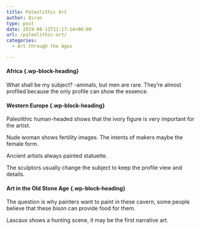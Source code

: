 ```yaml
---
title: Paleolithic Art
author: Qiran
type: post
date: 2019-08-11T11:17:14+00:00
url: /paleolithic-art/
categories:
  - Art through the Ages

---
```

#### Africa {.wp-block-heading}

What shall be my subject? -animals, but men are rare. They&#8217;re almost profiled because the only profile can show the essence.

#### Western Europe {.wp-block-heading}

Paleolithic human-headed shows that the ivory figure is very important for the artist.

Nude woman shows fertility images. The intents of makers maybe the female form.

Ancient artists always painted statuette.

The sculptors usually change the subject to keep the profile view and details.

#### Art in the Old Stone Age {.wp-block-heading}

The question is why painters want to paint in these cavern, some people believe that these bison can provide food for them.

Lascaux shows a hunting scene, it may be the first narrative art.